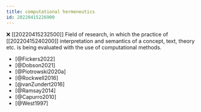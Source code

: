```yaml
---
title: computational hermeneutics
id: 20220415226900
---
```


❌ [[20220415232500]] Field of research, in which the practice of [[20220415240200]] interpretation and semantics of a concept, text, theory etc. is being evaluated with the use of computational methods.

- [@Fickers2022]
- [@Dobson2021]
- [@Piotrowski2020a]
- [@Rockwell2016]
- [@vanZundert2016]
- [@Ramsay2014]
- [@Capurro2010]
- [@West1997]
